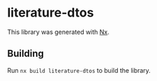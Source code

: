 # literature-dtos

This library was generated with [Nx](https://nx.dev).

## Building

Run `nx build literature-dtos` to build the library.




